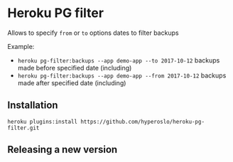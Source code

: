 # Heroku PG filter
Allows to specify `from` or `to` options dates to filter backups

Example:
* ```heroku pg-filter:backups --app demo-app --to 2017-10-12``` backups made before specified date (including)
* ```heroku pg-filter:backups --app demo-app --from 2017-10-12``` backups made after specified date (including)

## Installation
```heroku plugins:install https://github.com/hyperoslo/heroku-pg-filter.git```

## Releasing a new version
